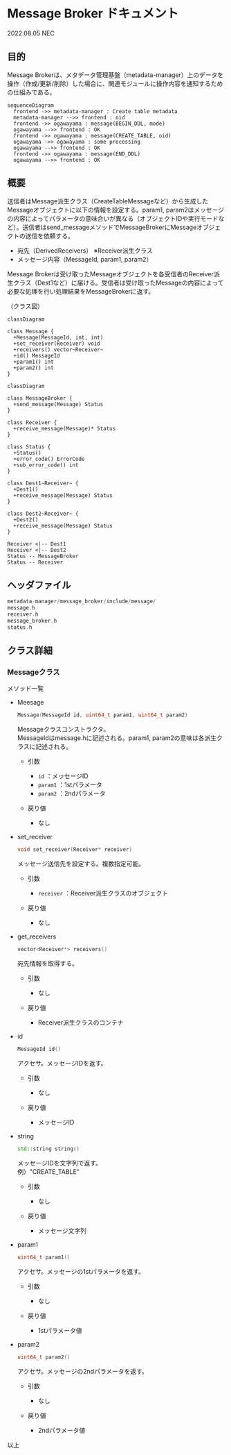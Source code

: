 # Message Broker ドキュメント

2022.08.05 NEC

## 目的

Message Brokerは、メタデータ管理基盤（metadata-manager）上のデータを操作（作成/更新/削除）した場合に、関連モジュールに操作内容を通知するための仕組みである。

```mermaid
sequenceDiagram
  frontend ->> metadata-manager : Create table metadata
  metadata-manager -->> frontend : oid
  frontend ->> ogawayama : message(BEGIN_DDL, mode)
  ogawayama -->> frontend : OK
  frontend ->> ogawayama : message(CREATE_TABLE, oid)
  ogawayama ->> ogawayama : some processing
  ogawayama -->> frontend : OK
  frontend ->> ogawayama : message(END_DDL)
  ogawayama -->> frontend : OK
```

## 概要

送信者はMessage派生クラス（CreateTableMessageなど）から生成したMessageオブジェクトに以下の情報を設定する。param1, param2はメッセージの内容によってパラメータの意味合いが異なる（オブジェクトIDや実行モードなど）。送信者はsend_messageメソッドでMessageBrokerにMessageオブジェクトの送信を依頼する。

- 宛先（DerivedReceivers） ※Receiver派生クラス
- メッセージ内容（MessageId, param1, param2）

Message Brokerは受け取ったMessageオブジェクトを各受信者のReceiver派生クラス（Dest1など）に届ける。受信者は受け取ったMessageの内容によって必要な処理を行い処理結果をMessageBrokerに返す。

（クラス図）

```mermaid
classDiagram

class Message {
  +Message(MessageId, int, int)
  +set_receiver(Receiver) void
  +receivers() vector~Receiver~
  +id() MessageId
  +param1() int
  +param2() int
}
```

```mermaid
classDiagram

class MessageBroker {
  +send_message(Message) Status
}

class Receiver {
  +receive_message(Message)* Status
}

class Status {
  +Status()
  +error_code() ErrorCode
  +sub_error_code() int
}

class Dest1~Receiver~ {
  +Dest1()
  +receive_message(Message) Status 
}

class Dest2~Receiver~ {
  +Dest2()
  +receive_message(Message) Status 
}

Receiver <|-- Dest1
Receiver <|-- Dest2
Status -- MessageBroker
Status -- Receiver

```

## ヘッダファイル

```c++
metadata-manager/message_broker/include/message/
message.h
receiver.h
message_broker.h
status.h
```

## クラス詳細

### Messageクラス

メソッド一覧

- Meesage

  ```cpp
  Message(MessageId id, uint64_t param1, uint64_t param2)
  ```
  
  Messageクラスコンストラクタ。  
  MessageIdはmessage.hに記述される。param1, param2の意味は各派生クラスに記述される。

  - 引数
    - `id` ：メッセージID
    - `param1` ：1stパラメータ
    - `param2` ：2ndパラメータ

  - 戻り値
    - なし

- set_receiver

  ```c++
  void set_receiver(Receiver* receiver)
  ```

  メッセージ送信先を設定する。複数指定可能。

  - 引数
    - `receiver` ：Receiver派生クラスのオブジェクト

  - 戻り値
    - なし

- get_receivers

  ```c++
  vector<Receiver*> receivers()
  ```

  宛先情報を取得する。

  - 引数
    - なし

  - 戻り値
    - Receiver派生クラスのコンテナ

- id

  ```c++
  MessageId id()
  ```

  アクセサ。メッセージIDを返す。

  - 引数
    - なし

  - 戻り値
    - メッセージID
  
- string

  ```c++
  std::string string()
  ```

  メッセージIDを文字列で返す。  
  例）"CREATE_TABLE"

  - 引数
    - なし

  - 戻り値
    - メッセージ文字列

- param1

  ```c++
  uint64_t param1()
  ```

  アクセサ。メッセージの1stパラメータを返す。

  - 引数
    - なし

  - 戻り値
    - 1stパラメータ値

- param2

  ```c++
  uint64_t param2()
  ````

  アクセサ。メッセージの2ndパラメータを返す。

  - 引数
    - なし

  - 戻り値
    - 2ndパラメータ値

以上
